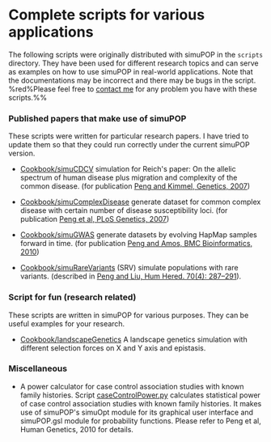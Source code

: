 #  Complete scripts for various applications

The following scripts were originally distributed with simuPOP in the `scripts` directory. They have been used for different research topics and can serve as examples on how to use simuPOP in real-world applications. Note that the documentations may be incorrect and there may be bugs in the script. %red%Please feel free to [contact me](mailto:bpeng@mdanderson.org) for any problem you have with these scripts.%% 


### Published papers that make use of simuPOP

These scripts were written for particular research papers. I have tried to update them so that they could run correctly under the current simuPOP version.

* [Cookbook/simuCDCV](Cookbook/simuCDCV) simulation for Reich's paper: On the allelic spectrum of human disease plus migration and complexity of the common disease. (for publication [ Peng and Kimmel, Genetics, 2007](http://www.genetics.org/cgi/content/abstract/genetics.106.058164v1 ))

* [Cookbook/simuComplexDisease](Cookbook/simuComplexDisease) generate dataset for common complex disease  with certain number of disease susceptibility loci.  (for publication [ Peng et al, PLoS Genetics,  2007](http://www.plosgenetics.org/article/info:doi%2F10.1371%2Fjournal.pgen.0030047 ))

* [Cookbook/simuGWAS](Cookbook/simuGWAS) generate datasets by evolving HapMap samples forward in time. (for publication [Peng and Amos, BMC Bioinformatics, 2010](http://www.biomedcentral.com/1471-2105/11/442/abstract))

* [Cookbook/simuRareVariants](Cookbook/simuRareVariants) (SRV) simulate populations with rare variants. (described in [Peng and Liu, Hum Hered. 70(4): 287–291](http://www.ncbi.nlm.nih.gov/pmc/articles/PMC3164177/)).

### Script for fun (research related)

These scripts are written in simuPOP for various purposes. They can be useful examples for your research.

* [Cookbook/landscapeGenetics](Cookbook/landscapeGenetics) A landscape genetics simulation with different selection forces on X and Y axis and epistasis.

### Miscellaneous
* A power calculator for case control association studies with known family histories. Script [ caseControlPower.py]( Cookbook/caseControlPower ) calculates statistical power of case control association studies with known family histories. It makes use of simuPOP's simuOpt module for its graphical user interface and simuPOP.gsl module for probability functions. Please refer to Peng et al, Human Genetics, 2010 for details.
